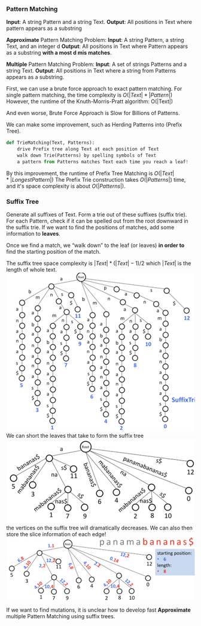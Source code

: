 ### Pattern Matching
**Input**: A string Pattern and a string Text.
**Output**: All positions in Text where pattern appears as a substring

**Approximate** Pattern Matching Problem:
**Input**: A string Pattern, a string Text, and an integer d
**Output**: All positions in Text where Pattern appears as a substring **with a most d mis matches**.

**Multiple** Pattern Matching Problem:
**Input**: A set of strings Patterns and a string Text.
**Output**: All positions in Text where a string from Patterns appears as a substring.

First, we can use a brute force approach to exact pattern matching.
For single pattern matching, the time complexity is $O(|Text|*|Pattern|)$
However, the runtime of the Knuth-Morris-Pratt algorithm: O(|Text|)

And even worse, Brute Force Approach is Slow for Billions of Patterns.

We can make some improvement, such as Herding Patterns into (Prefix Tree).

```Python
def TrieMatching(Text, Patterns):
    drive Prefix tree along Text at each position of Text
    walk down Trie(Patterns) by spelling symbols of Text
    a pattern from Patterns matches Text each time you reach a leaf!
```

By this improvement, the runtime of Prefix Tree Matching is $O(|Text|*|LongestPattern|)$
The Prefix Trie construction takes $O(|Patterns|)$ time, and it's space complexity is about $O(|Patterns|)$.

### Suffix Tree
Generate all suffixes of Text. Form a trie out of these suffixes (suffix trie). For each Pattern, check if it can be spelled out from the root downward in the suffix trie. 
If we want to find the positions of matches, add some information to **leaves**.

Once we find a match, we “walk down” to the leaf (or leaves) **in order to** find the starting position of the match.

The suffix tree space complexity is $|Text|*(|Text|-1)/2$ which $|Text|$ is the length of whole text.
![](SuffixTree.png)
We can short the leaves that take to form the suffix tree
![](SuffixShorted.png)
the vertices on the suffix tree will dramatically decreases.
We can also then store the slice information of each edge!
![](SuffixPosition.png)

If we want to find mutations, it is unclear how to develop fast **Approximate** multiple Pattern Matching using suffix trees.